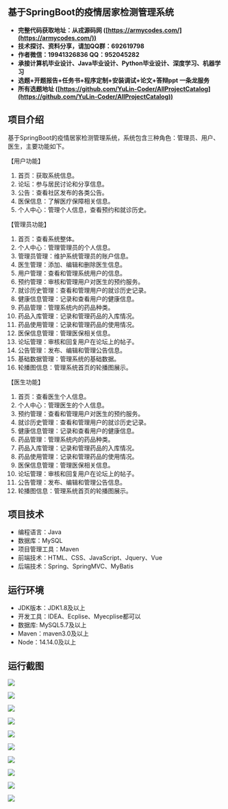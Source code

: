 ## 基于SpringBoot的疫情居家检测管理系统

- <b>完整代码获取地址：从戎源码网 ([https://armycodes.com/](https://armycodes.com/))</b>
- <b>技术探讨、资料分享，请加QQ群：692619798</b> 
- <b>作者微信：19941326836  QQ：952045282</b> 
- <b>承接计算机毕业设计、Java毕业设计、Python毕业设计、深度学习、机器学习</b>
- <b>选题+开题报告+任务书+程序定制+安装调试+论文+答辩ppt 一条龙服务</b>
- <b>所有选题地址 ([https://github.com/YuLin-Coder/AllProjectCatalog](https://github.com/YuLin-Coder/AllProjectCatalog)) </b>

## 项目介绍
基于SpringBoot的疫情居家检测管理系统，系统包含三种角色：管理员、用户、医生，主要功能如下。

【用户功能】
1. 首页：获取系统信息。
2. 论坛：参与居民讨论和分享信息。
3. 公告：查看社区发布的各类公告。
4. 医保信息：了解医疗保障相关信息。
5. 个人中心：管理个人信息，查看预约和就诊历史。

【管理员功能】
1. 首页：查看系统整体。
2. 个人中心：管理管理员的个人信息。
3. 管理员管理：维护系统管理员的账户信息。
4. 医生管理：添加、编辑和删除医生信息。
5. 用户管理：查看和管理系统用户的信息。
6. 预约管理：审核和管理用户对医生的预约服务。
7. 就诊历史管理：查看和管理用户的就诊历史记录。
8. 健康信息管理：记录和查看用户的健康信息。
9. 药品管理：管理系统内的药品种类。
10. 药品入库管理：记录和管理药品的入库情况。
11. 药品使用管理：记录和管理药品的使用情况。
12. 医保信息管理：管理医保相关信息。
13. 论坛管理：审核和回复用户在论坛上的帖子。
14. 公告管理：发布、编辑和管理公告信息。
15. 基础数据管理：管理系统的基础数据。
16. 轮播图信息：管理系统首页的轮播图展示。

【医生功能】
1. 首页：查看医生个人信息。
2. 个人中心：管理医生的个人信息。
3. 预约管理：查看和管理用户对医生的预约服务。
4. 就诊历史管理：查看和管理用户的就诊历史记录。
5. 健康信息管理：记录和查看用户的健康信息。
6. 药品管理：管理系统内的药品种类。
7. 药品入库管理：记录和管理药品的入库情况。
8. 药品使用管理：记录和管理药品的使用情况。
9. 医保信息管理：管理医保相关信息。
10. 论坛管理：审核和回复用户在论坛上的帖子。
11. 公告管理：发布、编辑和管理公告信息。
12. 轮播图信息：管理系统首页的轮播图展示。

## 项目技术
- 编程语言：Java
- 数据库：MySQL
- 项目管理工具：Maven
- 前端技术：HTML、CSS、JavaScript、Jquery、Vue
- 后端技术：Spring、SpringMVC、MyBatis

## 运行环境
- JDK版本：JDK1.8及以上
- 开发工具：IDEA、Ecplise、Myecplise都可以
- 数据库: MySQL5.7及以上
- Maven：maven3.0及以上
- Node：14.14.0及以上

## 运行截图
![](screenshot/1.png)

![](screenshot/2.png)

![](screenshot/3.png)

![](screenshot/4.png)

![](screenshot/5.png)

![](screenshot/6.png)

![](screenshot/7.png)

![](screenshot/8.png)

![](screenshot/9.png)

![](screenshot/10.png)
